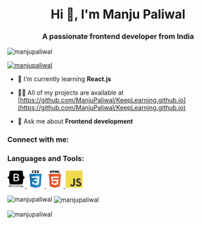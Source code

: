 <h1 align="center">Hi 👋, I'm Manju Paliwal</h1>
<h3 align="center">A passionate frontend developer from India</h3>

<p align="left"> <img src="https://komarev.com/ghpvc/?username=manjupaliwal&label=Profile%20views&color=0e75b6&style=flat" alt="manjupaliwal" /> </p>

<p align="left"> <a href="https://github.com/ryo-ma/github-profile-trophy"><img src="https://github-profile-trophy.vercel.app/?username=manjupaliwal" alt="manjupaliwal" /></a> </p>

- 🌱 I’m currently learning **React.js**

- 👨‍💻 All of my projects are available at [https://github.com/ManjuPaliwal/KeepLearning.github.io](https://github.com/ManjuPaliwal/KeepLearning.github.io)

- 💬 Ask me about **Frontend development**

<h3 align="left">Connect with me:</h3>
<p align="left">
</p>

<h3 align="left">Languages and Tools:</h3>
<p align="left"> <a href="https://getbootstrap.com" target="_blank" rel="noreferrer"> <img src="https://raw.githubusercontent.com/devicons/devicon/master/icons/bootstrap/bootstrap-plain-wordmark.svg" alt="bootstrap" width="40" height="40"/> </a> <a href="https://www.w3schools.com/css/" target="_blank" rel="noreferrer"> <img src="https://raw.githubusercontent.com/devicons/devicon/master/icons/css3/css3-original-wordmark.svg" alt="css3" width="40" height="40"/> </a> <a href="https://www.w3.org/html/" target="_blank" rel="noreferrer"> <img src="https://raw.githubusercontent.com/devicons/devicon/master/icons/html5/html5-original-wordmark.svg" alt="html5" width="40" height="40"/> </a> <a href="https://developer.mozilla.org/en-US/docs/Web/JavaScript" target="_blank" rel="noreferrer"> <img src="https://raw.githubusercontent.com/devicons/devicon/master/icons/javascript/javascript-original.svg" alt="javascript" width="40" height="40"/> </a> </p>

<p><img align="left" src="https://github-readme-stats.vercel.app/api/top-langs?username=manjupaliwal&show_icons=true&locale=en&layout=compact" alt="manjupaliwal" /></p>

<p>&nbsp;<img align="center" src="https://github-readme-stats.vercel.app/api?username=manjupaliwal&show_icons=true&locale=en" alt="manjupaliwal" /></p>

<p><img align="center" src="https://github-readme-streak-stats.herokuapp.com/?user=manjupaliwal&" alt="manjupaliwal" /></p>

